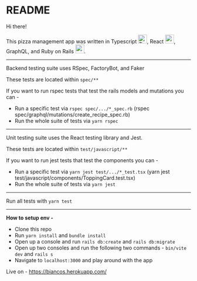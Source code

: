 # README

Hi there!

This pizza management app was written in Typescript <img src="https://cdn3.emoji.gg/emojis/8584-typescript.png" width="24px" height="24px" alt="TypeScript">, React <img src="https://cdn3.emoji.gg/emojis/3203-reactjs.png" width="24px" height="24px" alt="reactjs">, GraphQL, and Ruby on Rails <img src="https://cdn3.emoji.gg/emojis/5648_ruby_logo.png" width="24px" height="24px" alt="ruby_logo">.
___________________________________________________________________________________________________________________

Backend testing suite uses RSpec, FactoryBot, and Faker

These tests are located within `spec/**`

If you want to run rspec tests that test the rails models and mutations you can -

  - Run a specific test via `rspec spec/.../*_spec.rb` (rspec spec/graphql/mutations/create_recipe_spec.rb)
  - Run the whole suite of tests via `yarn rspec`
___________________________________________________________________________________________________________________
Unit testing suite uses the React testing library and Jest. 

These tests are located within `test/javascript/**`

If you want to run jest tests that test the components you can -

  - Run a specific test via `yarn jest test/.../*_test.tsx` (yarn jest test/javascript/components/ToppingCard.test.tsx)
  - Run the whole suite of tests via `yarn jest`
___________________________________________________________________________________________________________________
Run all tests with `yarn test`

___________________________________________________________________________________________________________________
**How to setup env -**

- Clone this repo
- Run `yarn install` and `bundle install`
- Open up a console and run `rails db:create` and `rails db:migrate`
- Open up two consoles and run the following two commands - 
`bin/vite dev` and `rails s`
- Navigate to `localhost:3000` and play around with the app

Live on - https://biancos.herokuapp.com/